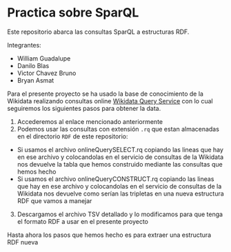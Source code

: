 # Practica sobre SparQL
Este repositorio abarca las consultas SparQL a estructuras RDF.

Integrantes: 

- William Guadalupe 
- Danilo Blas
- Victor Chavez Bruno
- Bryan Asmat 

Para el presente proyecto se ha usado la base de conocimiento de la Wikidata realizando consultas online [Wikidata Query Service](https://query.wikidata.org/) con lo cual seguiremos los siguientes pasos para obtener la data.

1. Accederemos al enlace mencionado anteriormente
2. Podemos usar las consultas con extensión `.rq` que estan almacenadas en el directorio `RDF` de este repositorio:
  - Si usamos el archivo onlineQuerySELECT.rq copiando las lineas que hay en ese archivo y colocandolas en el servicio de consultas de la Wikidata nos devuelve la tabla que hemos construido mediante las consultas que hemos hecho
  - Si usamos el archivo onlineQueryCONSTRUCT.rq copiando las lineas que hay en ese archivo y colocandolas en el servicio de consultas de la Wikidata nos devuelve como serían las tripletas en una nueva estructura RDF que vamos a manejar
3. Descargamos el archivo TSV detallado y lo modificamos para que tenga el formato RDF a usar en el presente proyecto

Hasta ahora los pasos que hemos hecho es para extraer una estructura RDF nueva 
